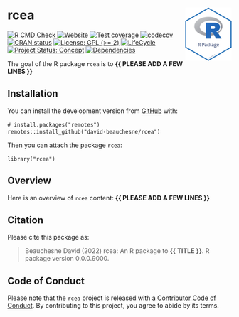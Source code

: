 <!-- README.md is generated from README.Rmd. Please edit that file -->

# rcea <img src="man/figures/package-sticker.png" align="right" style="float:right; height:120px;"/>

<!-- badges: start -->

[![R CMD
Check](https://github.com/david-beauchesne/rcea/actions/workflows/R-CMD-check.yaml/badge.svg)](https://github.com/david-beauchesne/rcea/actions/workflows/R-CMD-check.yaml)
[![Website](https://github.com/david-beauchesne/rcea/actions/workflows/pkgdown.yaml/badge.svg)](https://github.com/david-beauchesne/rcea/actions/workflows/pkgdown.yaml)
[![Test
coverage](https://github.com/david-beauchesne/rcea/actions/workflows/test-coverage.yaml/badge.svg)](https://github.com/david-beauchesne/rcea/actions/workflows/test-coverage.yaml)
[![codecov](https://codecov.io/gh/david-beauchesne/rcea/branch/master/graph/badge.svg)](https://codecov.io/gh/david-beauchesne/rcea)
[![CRAN
status](https://www.r-pkg.org/badges/version/rcea)](https://CRAN.R-project.org/package=rcea)
[![License: GPL (&gt;=
2)](https://img.shields.io/badge/License-GPL%20%28%3E%3D%202%29-blue.svg)](https://choosealicense.com/licenses/gpl-2.0/)
[![LifeCycle](https://img.shields.io/badge/lifecycle-experimental-orange)](https://lifecycle.r-lib.org/articles/stages.html#experimental)
[![Project Status:
Concept](https://www.repostatus.org/badges/latest/concept.svg)](https://www.repostatus.org/#concept)
[![Dependencies](https://img.shields.io/badge/dependencies-0/0-brightgreen?style=flat)](#)
<!-- badges: end -->

The goal of the R package `rcea` is to **{{ PLEASE ADD A FEW LINES }}**

## Installation

You can install the development version from
[GitHub](https://github.com/) with:

    # install.packages("remotes")
    remotes::install_github("david-beauchesne/rcea")

Then you can attach the package `rcea`:

    library("rcea")

## Overview

Here is an overview of `rcea` content: **{{ PLEASE ADD A FEW LINES }}**

## Citation

Please cite this package as:

> Beauchesne David (2022) rcea: An R package to **{{ TITLE }}**. R
> package version 0.0.0.9000.

## Code of Conduct

Please note that the `rcea` project is released with a [Contributor Code
of
Conduct](https://contributor-covenant.org/version/2/0/CODE_OF_CONDUCT.html).
By contributing to this project, you agree to abide by its terms.
